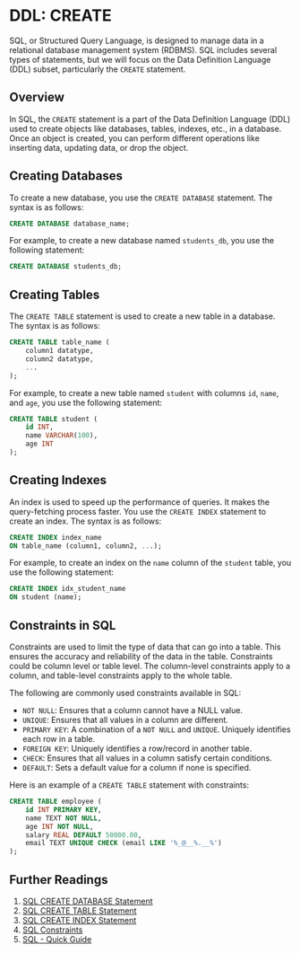 # DDL: CREATE

SQL, or Structured Query Language, is designed to manage data in a relational database management system (RDBMS). SQL includes several types of statements, but we will focus on the Data Definition Language (DDL) subset, particularly the `CREATE` statement.

## Overview

In SQL, the `CREATE` statement is a part of the Data Definition Language (DDL) used to create objects like databases, tables, indexes, etc., in a database. Once an object is created, you can perform different operations like inserting data, updating data, or drop the object.

## Creating Databases

To create a new database, you use the `CREATE DATABASE` statement. The syntax is as follows:

```sql
CREATE DATABASE database_name;
```

For example, to create a new database named `students_db`, you use the following statement:

```sql
CREATE DATABASE students_db;
```

## Creating Tables

The `CREATE TABLE` statement is used to create a new table in a database. The syntax is as follows:

```sql
CREATE TABLE table_name (
    column1 datatype,
    column2 datatype,
    ...
);
```

For example, to create a new table named `student` with columns `id`, `name`, and `age`, you use the following statement:

```sql
CREATE TABLE student (
    id INT,
    name VARCHAR(100),
    age INT
);
```

## Creating Indexes

An index is used to speed up the performance of queries. It makes the query-fetching process faster. You use the `CREATE INDEX` statement to create an index. The syntax is as follows:

```sql
CREATE INDEX index_name
ON table_name (column1, column2, ...);
```

For example, to create an index on the `name` column of the `student` table, you use the following statement:

```sql
CREATE INDEX idx_student_name
ON student (name);
```

## Constraints in SQL

Constraints are used to limit the type of data that can go into a table. This ensures the accuracy and reliability of the data in the table. Constraints could be column level or table level. The column-level constraints apply to a column, and table-level constraints apply to the whole table.

The following are commonly used constraints available in SQL:

- `NOT NULL`: Ensures that a column cannot have a NULL value.
- `UNIQUE`: Ensures that all values in a column are different.
- `PRIMARY KEY`: A combination of a `NOT NULL` and `UNIQUE`. Uniquely identifies each row in a table.
- `FOREIGN KEY`: Uniquely identifies a row/record in another table.
- `CHECK`: Ensures that all values in a column satisfy certain conditions.
- `DEFAULT`: Sets a default value for a column if none is specified.

Here is an example of a `CREATE TABLE` statement with constraints:

```sql
CREATE TABLE employee (
    id INT PRIMARY KEY,
    name TEXT NOT NULL,
    age INT NOT NULL,
    salary REAL DEFAULT 50000.00,
    email TEXT UNIQUE CHECK (email LIKE '%_@__%.__%')
);
```

## Further Readings

1. [SQL CREATE DATABASE Statement](https://www.w3schools.com/sql/sql_create_db.asp)
2. [SQL CREATE TABLE Statement](https://www.w3schools.com/sql/sql_create_table.asp)
3. [SQL CREATE INDEX Statement](https://www.w3schools.com/sql/sql_create_index.asp)
4. [SQL Constraints](https://www.w3schools.com/sql/sql_constraints.asp)
5. [SQL - Quick Guide](https://www.tutorialspoint.com/sql/sql-quick-guide.htm)
